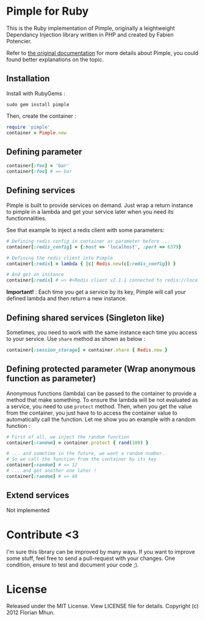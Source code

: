 # Pimple for Ruby

This is the Ruby implementation of Pimple, originally a leightweight Dependancy Injection library written in PHP and created by Fabien Potencier.

Refer to [the original documentation](http://pimple.sensiolabs.org/) for more details about Pimple, you could found better explanations on the topic.

## Installation

Install with RubyGems :

```shell
sudo gem install pimple
```

Then, create the container : 

```ruby
require 'pimple'
container = Pimple.new
``` 

## Defining parameter

```ruby
container[:foo] = 'bar'
container[:foo] # => bar
```

## Defining services

Pimple is built to provide services on demand. Just wrap a return instance to pimple in a lambda and get your service later when you need its functionnalities.

See that example to inject a redis client with some parameters:

```ruby
# Defining redis config in container as parameter before ...
container[:redis_config] = {:host => 'localhost', :port => 6379}

# Defining the redis client into Pimple
container[:redis] = lambda { |c| Redis.new(c[:redis_config]) }

# And get an instance
container[:redis] # => #<Redis client v2.1.1 connected to redis://localhost:6379/0 (Redis v2.2.2)>
```

**Important!** : Each time you get a service by its key, Pimple will call your defined lambda and then return a new instance.

## Defining shared services (Singleton like)

Sometimes, you need to work with the same instance each time you access to your service. Use `share` method as shown as below :

```ruby
container[:session_storage] = container.share { Redis.new }
```

## Defining protected parameter (Wrap anonymous function as parameter)

Anonymous functions (lambda) can be passed to the container to provide a method that make something. To ensure the lambda will be not evaluated as a service, you need to use `protect` method. Then, when you get the value from the container, you just have to to access the container value to automatically call the function. 
Let me show you an example with a random function : 

```ruby
# First of all, we inject the random function
container[:random] = container.protect { rand(100) }

# ... and sometime in the future, we want a random number.
# So we call the function from the container by its key
container[:random] # => 12
# ... and get another one later !
container[:random] # => 48
```

## Extend services

Not implemented

# Contribute <3

I'm sure this library can be improved by many ways. If you want to improve some stuff, feel free to send a pull-request with your changes. One condition, ensure to test and document your code ;).

# License

Released under the MIT License. View LICENSE file for details.
Copyright (c) 2012 Florian Mhun.